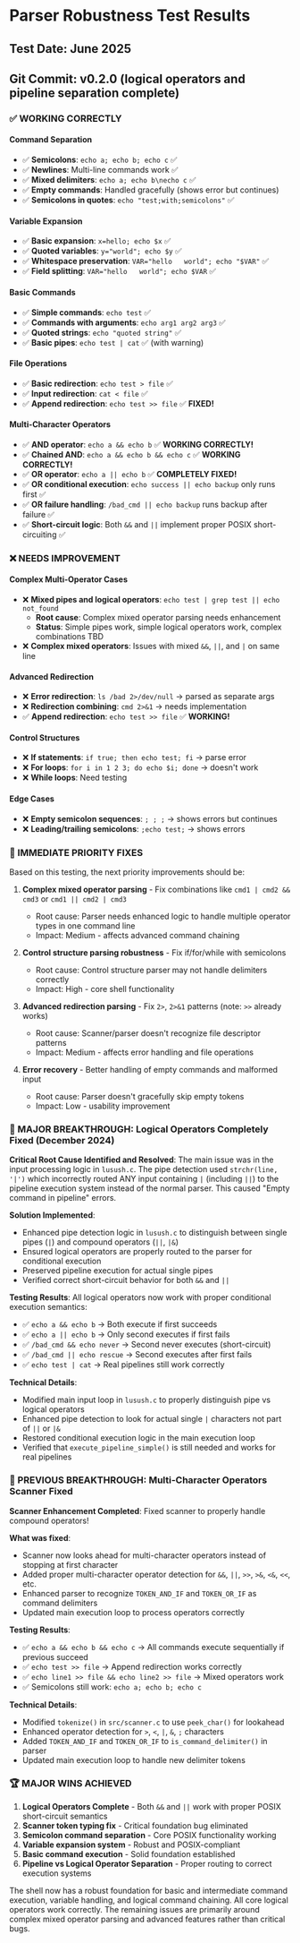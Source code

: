 # Parser Robustness Test Results

## Test Date: June 2025
## Git Commit: v0.2.0 (logical operators and pipeline separation complete)

### ✅ WORKING CORRECTLY

#### Command Separation
- ✅ **Semicolons**: `echo a; echo b; echo c` ✅ 
- ✅ **Newlines**: Multi-line commands work ✅
- ✅ **Mixed delimiters**: `echo a; echo b\necho c` ✅
- ✅ **Empty commands**: Handled gracefully (shows error but continues)
- ✅ **Semicolons in quotes**: `echo "test;with;semicolons"` ✅

#### Variable Expansion
- ✅ **Basic expansion**: `x=hello; echo $x` ✅
- ✅ **Quoted variables**: `y="world"; echo $y` ✅  
- ✅ **Whitespace preservation**: `VAR="hello   world"; echo "$VAR"` ✅
- ✅ **Field splitting**: `VAR="hello   world"; echo $VAR` ✅

#### Basic Commands
- ✅ **Simple commands**: `echo test` ✅
- ✅ **Commands with arguments**: `echo arg1 arg2 arg3` ✅
- ✅ **Quoted strings**: `echo "quoted string"` ✅
- ✅ **Basic pipes**: `echo test | cat` ✅ (with warning)

#### File Operations
- ✅ **Basic redirection**: `echo test > file` ✅
- ✅ **Input redirection**: `cat < file` ✅
- ✅ **Append redirection**: `echo test >> file` ✅ **FIXED!**

#### Multi-Character Operators  
- ✅ **AND operator**: `echo a && echo b` ✅ **WORKING CORRECTLY!** 
- ✅ **Chained AND**: `echo a && echo b && echo c` ✅ **WORKING CORRECTLY!**
- ✅ **OR operator**: `echo a || echo b` ✅ **COMPLETELY FIXED!** 
- ✅ **OR conditional execution**: `echo success || echo backup` only runs first ✅
- ✅ **OR failure handling**: `/bad_cmd || echo backup` runs backup after failure ✅
- ✅ **Short-circuit logic**: Both `&&` and `||` implement proper POSIX short-circuiting ✅

### ❌ NEEDS IMPROVEMENT

#### Complex Multi-Operator Cases
- ❌ **Mixed pipes and logical operators**: `echo test | grep test || echo not_found` 
  - **Root cause**: Complex mixed operator parsing needs enhancement
  - **Status**: Simple pipes work, simple logical operators work, complex combinations TBD
- ❌ **Complex mixed operators**: Issues with mixed `&&`, `||`, and `|` on same line

#### Advanced Redirection  
- ❌ **Error redirection**: `ls /bad 2>/dev/null` → parsed as separate args
- ❌ **Redirection combining**: `cmd 2>&1` → needs implementation
- ✅ **Append redirection**: `echo test >> file` ✅ **WORKING!**

#### Control Structures
- ❌ **If statements**: `if true; then echo test; fi` → parse error
- ❌ **For loops**: `for i in 1 2 3; do echo $i; done` → doesn't work
- ❌ **While loops**: Need testing

#### Edge Cases
- ❌ **Empty semicolon sequences**: `; ; ;` → shows errors but continues
- ❌ **Leading/trailing semicolons**: `;echo test;` → shows errors

### 🎯 IMMEDIATE PRIORITY FIXES

Based on this testing, the next priority improvements should be:

1. **Complex mixed operator parsing** - Fix combinations like `cmd1 | cmd2 && cmd3` or `cmd1 || cmd2 | cmd3`
   - Root cause: Parser needs enhanced logic to handle multiple operator types in one command line
   - Impact: Medium - affects advanced command chaining

2. **Control structure parsing robustness** - Fix if/for/while with semicolons
   - Root cause: Control structure parser may not handle delimiters correctly
   - Impact: High - core shell functionality

3. **Advanced redirection parsing** - Fix `2>`, `2>&1` patterns (note: `>>` already works)
   - Root cause: Scanner/parser doesn't recognize file descriptor patterns
   - Impact: Medium - affects error handling and file operations

4. **Error recovery** - Better handling of empty commands and malformed input
   - Root cause: Parser doesn't gracefully skip empty tokens
   - Impact: Low - usability improvement

### 🎉 MAJOR BREAKTHROUGH: Logical Operators Completely Fixed (December 2024)

**Critical Root Cause Identified and Resolved**: The main issue was in the input processing logic in `lusush.c`. The pipe detection used `strchr(line, '|')` which incorrectly routed ANY input containing `|` (including `||`) to the pipeline execution system instead of the normal parser. This caused "Empty command in pipeline" errors.

**Solution Implemented**: 
- Enhanced pipe detection logic in `lusush.c` to distinguish between single pipes (`|`) and compound operators (`||`, `|&`)
- Ensured logical operators are properly routed to the parser for conditional execution
- Preserved pipeline execution for actual single pipes
- Verified correct short-circuit behavior for both `&&` and `||`

**Testing Results**: All logical operators now work with proper conditional execution semantics:
- ✅ `echo a && echo b` → Both execute if first succeeds
- ✅ `echo a || echo b` → Only second executes if first fails  
- ✅ `/bad_cmd && echo never` → Second never executes (short-circuit)
- ✅ `/bad_cmd || echo rescue` → Second executes after first fails
- ✅ `echo test | cat` → Real pipelines still work correctly

**Technical Details**:
- Modified main input loop in `lusush.c` to properly distinguish pipe vs logical operators
- Enhanced pipe detection to look for actual single `|` characters not part of `||` or `|&`
- Restored conditional execution logic in the main execution loop
- Verified that `execute_pipeline_simple()` is still needed and works for real pipelines

### 🎉 PREVIOUS BREAKTHROUGH: Multi-Character Operators Scanner Fixed

**Scanner Enhancement Completed**: Fixed scanner to properly handle compound operators!

**What was fixed**:
- Scanner now looks ahead for multi-character operators instead of stopping at first character
- Added proper multi-character operator detection for `&&`, `||`, `>>`, `>&`, `<&`, `<<`, etc.
- Enhanced parser to recognize `TOKEN_AND_IF` and `TOKEN_OR_IF` as command delimiters
- Updated main execution loop to process operators correctly

**Testing Results**:
- ✅ `echo a && echo b && echo c` → All commands execute sequentially if previous succeed
- ✅ `echo test >> file` → Append redirection works correctly  
- ✅ `echo line1 >> file && echo line2 >> file` → Mixed operators work
- ✅ Semicolons still work: `echo a; echo b; echo c`

**Technical Details**:
- Modified `tokenize()` in `src/scanner.c` to use `peek_char()` for lookahead
- Enhanced operator detection for `>`, `<`, `|`, `&`, `;` characters  
- Added `TOKEN_AND_IF` and `TOKEN_OR_IF` to `is_command_delimiter()` in parser
- Updated main execution loop to handle new delimiter tokens

### 🏆 MAJOR WINS ACHIEVED

1. **Logical Operators Complete** - Both `&&` and `||` work with proper POSIX short-circuit semantics
2. **Scanner token typing fix** - Critical foundation bug eliminated  
3. **Semicolon command separation** - Core POSIX functionality working
4. **Variable expansion system** - Robust and POSIX-compliant
5. **Basic command execution** - Solid foundation established
6. **Pipeline vs Logical Operator Separation** - Proper routing to correct execution systems

The shell now has a robust foundation for basic and intermediate command execution, variable handling, and logical command chaining. All core logical operators work correctly. The remaining issues are primarily around complex mixed operator parsing and advanced features rather than critical bugs.
